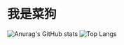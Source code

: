 # 我是菜狗
![Anurag's GitHub stats](https://github-readme-stats.vercel.app/api?username=sileaver)
![Top Langs](https://github-readme-stats.vercel.app/api/top-langs/?username=sileaver)

